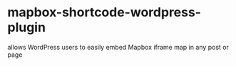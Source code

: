 # mapbox-shortcode-wordpress-plugin
allows WordPress users to easily embed Mapbox iframe map in any post or page 

